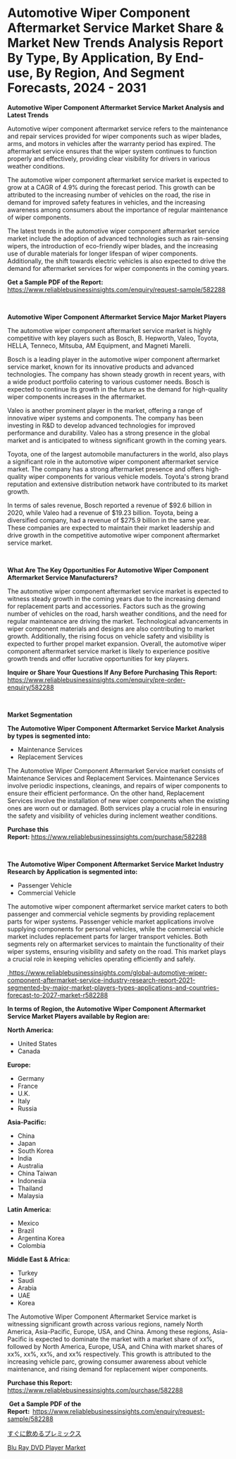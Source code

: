 <p><h1>Automotive Wiper Component Aftermarket Service Market Share & Market New Trends Analysis Report By Type, By Application, By End-use, By Region, And Segment Forecasts, 2024 - 2031</h1></p><p><strong>Automotive Wiper Component Aftermarket Service Market Analysis and Latest Trends</strong></p>
<p><p>Automotive wiper component aftermarket service refers to the maintenance and repair services provided for wiper components such as wiper blades, arms, and motors in vehicles after the warranty period has expired. The aftermarket service ensures that the wiper system continues to function properly and effectively, providing clear visibility for drivers in various weather conditions.</p><p>The automotive wiper component aftermarket service market is expected to grow at a CAGR of 4.9% during the forecast period. This growth can be attributed to the increasing number of vehicles on the road, the rise in demand for improved safety features in vehicles, and the increasing awareness among consumers about the importance of regular maintenance of wiper components.</p><p>The latest trends in the automotive wiper component aftermarket service market include the adoption of advanced technologies such as rain-sensing wipers, the introduction of eco-friendly wiper blades, and the increasing use of durable materials for longer lifespan of wiper components. Additionally, the shift towards electric vehicles is also expected to drive the demand for aftermarket services for wiper components in the coming years.</p></p>
<p><strong>Get a Sample PDF of the Report:&nbsp;</strong> <a href="https://www.reliablebusinessinsights.com/enquiry/request-sample/582288">https://www.reliablebusinessinsights.com/enquiry/request-sample/582288</a></p>
<p>&nbsp;</p>
<p><strong>Automotive Wiper Component Aftermarket Service Major Market Players</strong></p>
<p><p>The automotive wiper component aftermarket service market is highly competitive with key players such as Bosch, B. Hepworth, Valeo, Toyota, HELLA, Tenneco, Mitsuba, AM Equipment, and Magneti Marelli. </p><p>Bosch is a leading player in the automotive wiper component aftermarket service market, known for its innovative products and advanced technologies. The company has shown steady growth in recent years, with a wide product portfolio catering to various customer needs. Bosch is expected to continue its growth in the future as the demand for high-quality wiper components increases in the aftermarket.</p><p>Valeo is another prominent player in the market, offering a range of innovative wiper systems and components. The company has been investing in R&D to develop advanced technologies for improved performance and durability. Valeo has a strong presence in the global market and is anticipated to witness significant growth in the coming years.</p><p>Toyota, one of the largest automobile manufacturers in the world, also plays a significant role in the automotive wiper component aftermarket service market. The company has a strong aftermarket presence and offers high-quality wiper components for various vehicle models. Toyota's strong brand reputation and extensive distribution network have contributed to its market growth.</p><p>In terms of sales revenue, Bosch reported a revenue of $92.6 billion in 2020, while Valeo had a revenue of $19.23 billion. Toyota, being a diversified company, had a revenue of $275.9 billion in the same year. These companies are expected to maintain their market leadership and drive growth in the competitive automotive wiper component aftermarket service market.</p></p>
<p>&nbsp;</p>
<p><strong>What Are The Key Opportunities For Automotive Wiper Component Aftermarket Service Manufacturers?</strong></p>
<p><p>The automotive wiper component aftermarket service market is expected to witness steady growth in the coming years due to the increasing demand for replacement parts and accessories. Factors such as the growing number of vehicles on the road, harsh weather conditions, and the need for regular maintenance are driving the market. Technological advancements in wiper component materials and designs are also contributing to market growth. Additionally, the rising focus on vehicle safety and visibility is expected to further propel market expansion. Overall, the automotive wiper component aftermarket service market is likely to experience positive growth trends and offer lucrative opportunities for key players.</p></p>
<p><strong>Inquire or Share Your Questions If Any Before Purchasing This Report:</strong> <a href="https://www.reliablebusinessinsights.com/enquiry/pre-order-enquiry/582288">https://www.reliablebusinessinsights.com/enquiry/pre-order-enquiry/582288</a></p>
<p>&nbsp;</p>
<p><strong>Market Segmentation</strong></p>
<p><strong>The Automotive Wiper Component Aftermarket Service Market Analysis by types is segmented into:</strong></p>
<p><ul><li>Maintenance Services</li><li>Replacement Services</li></ul></p>
<p><p>The Automotive Wiper Component Aftermarket Service market consists of Maintenance Services and Replacement Services. Maintenance Services involve periodic inspections, cleanings, and repairs of wiper components to ensure their efficient performance. On the other hand, Replacement Services involve the installation of new wiper components when the existing ones are worn out or damaged. Both services play a crucial role in ensuring the safety and visibility of vehicles during inclement weather conditions.</p></p>
<p><strong>Purchase this Report:&nbsp;</strong><a href="https://www.reliablebusinessinsights.com/purchase/582288">https://www.reliablebusinessinsights.com/purchase/582288</a></p>
<p>&nbsp;</p>
<p><strong>The Automotive Wiper Component Aftermarket Service Market Industry Research by Application is segmented into:</strong></p>
<p><ul><li>Passenger Vehicle</li><li>Commercial Vehicle</li></ul></p>
<p><p>The automotive wiper component aftermarket service market caters to both passenger and commercial vehicle segments by providing replacement parts for wiper systems. Passenger vehicle market applications involve supplying components for personal vehicles, while the commercial vehicle market includes replacement parts for larger transport vehicles. Both segments rely on aftermarket services to maintain the functionality of their wiper systems, ensuring visibility and safety on the road. This market plays a crucial role in keeping vehicles operating efficiently and safely.</p></p>
<p><a href="https://www.reliablebusinessinsights.com/global-automotive-wiper-component-aftermarket-service-industry-research-report-2021-segmented-by-major-market-players-types-applications-and-countries-forecast-to-2027-market-r582288">&nbsp;https://www.reliablebusinessinsights.com/global-automotive-wiper-component-aftermarket-service-industry-research-report-2021-segmented-by-major-market-players-types-applications-and-countries-forecast-to-2027-market-r582288</a></p>
<p><strong>In terms of Region, the Automotive Wiper Component Aftermarket Service Market Players available by Region are:</strong></p>
<p>
    <p> <strong> North America: </strong>
        <ul>
            <li>United States</li>
            <li>Canada</li>
        </ul>
        </p> 
    <p> <strong> Europe: </strong>
        <ul>
            <li>Germany</li>
            <li>France</li>
            <li>U.K.</li>
            <li>Italy</li>
            <li>Russia</li>
        </ul>
        </p> 
    <p> <strong> Asia-Pacific: </strong>
        <ul>
            <li>China</li>
            <li>Japan</li>
            <li>South Korea</li>
            <li>India</li>
            <li>Australia</li>
            <li>China Taiwan</li>
            <li>Indonesia</li>
            <li>Thailand</li>
            <li>Malaysia</li>
        </ul>
        </p> 
    <p> <strong> Latin America: </strong>
        <ul>
            <li>Mexico</li>
            <li>Brazil</li>
            <li>Argentina Korea</li>
            <li>Colombia</li>
        </ul>
        </p> 
    <p> <strong> Middle East & Africa: </strong>
        <ul>
            <li>Turkey</li>
            <li>Saudi</li>
            <li>Arabia</li>
            <li>UAE</li>
            <li>Korea</li>
        </ul>
    </p>
    </p>
<p><p>The Automotive Wiper Component Aftermarket Service market is witnessing significant growth across various regions, namely North America, Asia-Pacific, Europe, USA, and China. Among these regions, Asia-Pacific is expected to dominate the market with a market share of xx%, followed by North America, Europe, USA, and China with market shares of xx%, xx%, xx%, and xx% respectively. This growth is attributed to the increasing vehicle parc, growing consumer awareness about vehicle maintenance, and rising demand for replacement wiper components.</p></p>
<p><strong>Purchase this Report: </strong><a href="https://www.reliablebusinessinsights.com/purchase/582288">https://www.reliablebusinessinsights.com/purchase/582288</a></p>
<p>&nbsp;<strong>Get a Sample PDF of the Report:&nbsp;&nbsp;</strong><a href="https://www.reliablebusinessinsights.com/enquiry/request-sample/582288">https://www.reliablebusinessinsights.com/enquiry/request-sample/582288</a></p>
<p><strong></strong></p>
<p><p><a href="https://github.com/mathieurico66/Market-Research-Report-List-1/blob/main/217946395181.md">すぐに飲めるプレミックス</a></p><p><a href="https://issuu.com/reportprime-2/docs/blu-ray-dvd-player-market-size-2030_200d1acfef908f">Blu Ray DVD Player Market</a></p></p>